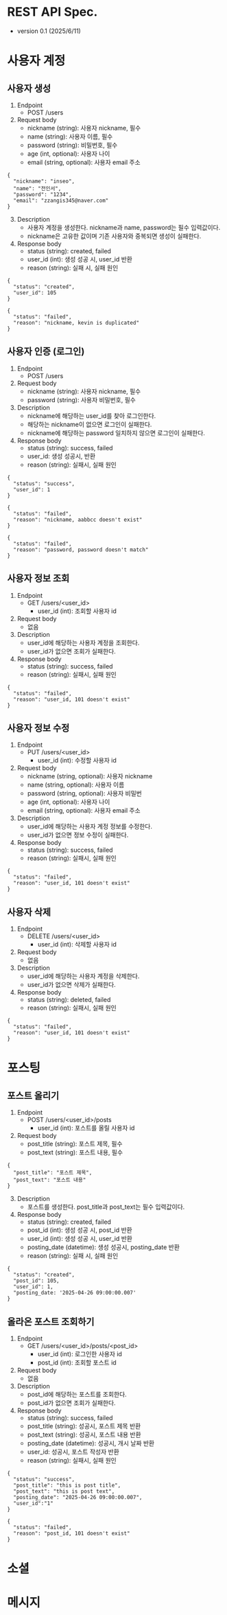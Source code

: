 # REST API Spec.
- version 0.1 (2025/6/11)
# 사용자 계정
## 사용자 생성
1. Endpoint
   - POST /users
2. Request body 
   - nickname (string): 사용자 nickname, 필수
   - name (string): 사용자 이름, 필수
   - password (string): 비밀번호, 필수
   - age (int, optional): 사용자 나이
   - email (string, optional): 사용자 email 주소
~~~
{
  "nickname": "inseo",
  "name": "전인서",
  "password": "1234",
  "email": "zzangis345@naver.com"
}
~~~
3. Description
   - 사용자 계정을 생성한다. nickname과 name, password는 필수 입력값이다.
   - nickname은 고유한 값이며 기존 사용자와 중복되면 생성이 실패한다.
4. Response body
   - status (string): created, failed
   - user_id (int): 생성 성공 시, user_id 반환
   - reason (string): 실패 시, 실패 원인
~~~
{
  "status": "created",
  "user_id": 105
}

{
  "status": "failed",
  "reason": "nickname, kevin is duplicated"
}
~~~
## 사용자 인증 (로그인)
1. Endpoint
   - POST /users
2. Request body 
   - nickname (string): 사용자 nickname, 필수
   - password (string): 사용자 비밀번호, 필수
3. Description
   - nickname에 해당하는 user_id를 찾아 로그인한다.
   - 해당하는 nickname이 없으면 로그인이 실패한다.
   - nickname에 해당하는 password 일치하지 않으면 로그인이 실패한다.
4. Response body
   - status (string): success, failed
   - user_id: 생성 성공시, 반환
   - reason (string): 실패시, 실패 원인
~~~
{
  "status": "success",
  "user_id": 1
}
~~~
~~~
{
  "status": "failed",
  "reason": "nickname, aabbcc doesn't exist"
}
~~~
~~~
{
  "status": "failed",
  "reason": "password, password doesn't match"
}
~~~
## 사용자 정보 조회
1. Endpoint
   - GET /users/<user_id>
     - user_id (int): 조회할 사용자 id
2. Request body 
   - 없음
3. Description
   - user_id에 해당하는 사용자 계정을 조회한다.
   - user_id가 없으면 조회가 실패한다.
4. Response body
   - status (string): success, failed
   - reason (string): 실패시, 실패 원인
~~~
{
  "status": "failed",
  "reason": "user_id, 101 doesn't exist"
}
~~~
## 사용자 정보 수정
1. Endpoint
   - PUT /users/<user_id>
     - user_id (int): 수정할 사용자 id
2. Request body
   - nickname (string, optional): 사용자 nickname
   - name (string, optional): 사용자 이름
   - password (string, optional): 사용자 비밀번
   - age (int, optional): 사용자 나이
   - email (string, optional): 사용자 email 주소
3. Description
   - user_id에 해당하는 사용자 계정 정보를 수정한다.
   - user_id가 없으면 정보 수정이 실패한다.
4. Response body
   - status (string): success, failed
   - reason (string): 실패시, 실패 원인
~~~
{
  "status": "failed",
  "reason": "user_id, 101 doesn't exist"
}
~~~
## 사용자 삭제
1. Endpoint
   - DELETE /users/<user_id>
     - user_id (int): 삭제할 사용자 id
2. Request body 
   - 없음
3. Description
   - user_id에 해당하는 사용자 계정을 삭제한다.
   - user_id가 없으면 삭제가 실패한다.
4. Response body
   - status (string): deleted, failed
   - reason (string): 실패시, 실패 원인
~~~
{
  "status": "failed",
  "reason": "user_id, 101 doesn't exist"
}
~~~

# 포스팅
## 포스트 올리기
1. Endpoint
   - POST /users/<user_id>/posts
     - user_id (int): 포스트를 올릴 사용자 id
2. Request body 
   - post_title (string): 포스트 제목, 필수
   - post_text (string): 포스트 내용, 필수
~~~
{
  "post_title": "포스트 제목",
  "post_text": "포스트 내용"
}
~~~
3. Description
   - 포스트를 생성한다. post_title과 post_text는 필수 입력값이다.
4. Response body
   - status (string): created, failed
   - post_id (int): 생성 성공 시, post_id 반환
   - user_id (int): 생성 성공 시, user_id 반환
   - posting_date (datetime): 생성 성공시, posting_date 반환
   - reason (string): 실패 시, 실패 원인
~~~
{
  "status": "created",
  "post_id": 105,
  "user_id": 1,
  "posting_date: '2025-04-26 09:00:00.007'
}
~~~
## 올라온 포스트 조회하기
1. Endpoint
   - GET /users/<user_id>/posts/<post_id>
     - user_id (int): 로그인한 사용자 id
     - post_id (int): 조회할 포스트 id
2. Request body 
   - 없음
3. Description
   - post_id에 해당하는 포스트를 조회한다.
   - post_id가 없으면 조회가 실패한다.
4. Response body
   - status (string): success, failed
   - post_title (string): 성공시, 포스트 제목 반환
   - post_text (string): 성공시, 포스트 내용 반환
   - posting_date (datetime): 성공시, 개시 날짜 반환
   - user_id: 성공시, 포스트 작성자 반환 
   - reason (string): 실패시, 실패 원인
~~~
{
  "status": "success",
  "post_title": "this is post title",
  "post_text": "this is post text",
  "posting_date": "2025-04-26 09:00:00.007",
  "user_id":"1"
}
~~~
~~~
{
  "status": "failed",
  "reason": "post_id, 101 doesn't exist"
}
~~~


# 소셜
# 메시지
